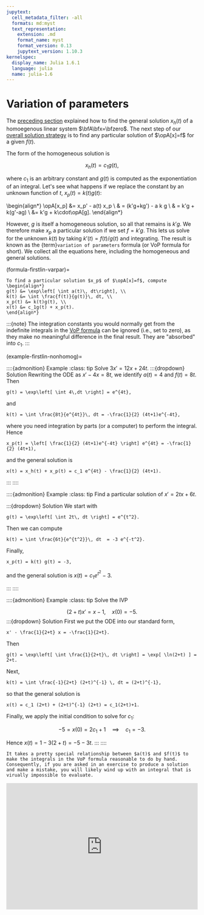```yaml
---
jupytext:
  cell_metadata_filter: -all
  formats: md:myst
  text_representation:
    extension: .md
    format_name: myst
    format_version: 0.13
    jupytext_version: 1.10.3
kernelspec:
  display_name: Julia 1.6.1
  language: julia
  name: julia-1.6
---
```

# Variation of parameters

The [preceding section](homogeneous) explained how to find the general solution $x_h(t)$ of a homoegenous linear system $\bfA\bfx=\bfzero$. The next step of our [overall solution strategy](algorithm-firstlin-solve) is to find any particular solution of $\opA[x]=f$ for a given $f(t)$.

The form of the homogeneous solution is

$$
x_h(t) = c_1 g(t),
$$

where $c_1$ is an arbitrary constant and $g(t)$ is computed as the exponentiation of an integral. Let's see what happens if we replace the constant by an unknown function of $t$, $x_p(t)=k(t)g(t)$:

\begin{align*}
\opA[x_p] &= x_p' - a(t) x_p \\ 
& = (k'g+kg') - a k g \\ 
& = k'g + k(g'-ag) \\ 
&= k'g + k\cdot\opA[g].
\end{align*}

However, $g$ is itself a homogeneous solution, so all that remains is $k'g$. We therefore make $x_p$ a particular solution if we set $f=k'g$. This lets us solve for the unknown $k(t)$ by taking $k'(t)=f(t)/g(t)$ and integrating. The result is known as the {term}`variation of parameters` formula (or VoP formula for short). We collect all the equations here, including the homogeneous and general solutions.

(formula-firstlin-varpar)=

````{proof:formula} Variation of parameters
To find a particular solution $x_p$ of $\opA[x]=f$, compute
\begin{align*}
g(t) &= \exp\left[ \int a(t)\, dt\right], \\ 
k(t) &= \int \frac{f(t)}{g(t)}\, dt, \\
x_p(t) &= k(t)g(t), \\
x(t) &= c_1g(t) + x_p(t).
\end{align*}
````

:::{note}
The integration constants you would normally get from the indefinite integrals in the [VoP formula](formula-firstlin-homogeneous) can be ignored (i.e., set to zero), as they make no meaningful difference in the final result. They are "absorbed" into $c_1$.
:::

(example-firstlin-nonhomog)=

::::{admonition} Example
:class: tip
Solve $3x'=12x+24t$. 
:::{dropdown} Solution
Rewriting the ODE as $x'-4x=8t$, we identify $a(t)=4$ and $f(t)=8t$. Then

```{math}
g(t) = \exp\left[ \int 4\,dt \right] = e^{4t},
```

and

```{math}
k(t) = \int \frac{8t}{e^{4t}}\, dt = -\frac{1}{2} (4t+1)e^{-4t},
```

where you need integration by parts (or a computer) to perform the integral. Hence

```{math}
x_p(t) = \left[ \frac{1}{2} (4t+1)e^{-4t} \right] e^{4t} = -\frac{1}{2} (4t+1),
```

and the general solution is

```{math}
x(t) = x_h(t) + x_p(t) = c_1 e^{4t} - \frac{1}{2} (4t+1).
```

:::
::::

::::{admonition} Example
:class: tip
Find a particular solution of $x'=2t x + 6t$. 

:::{dropdown} Solution
We start with

```{math}
g(t) = \exp\left[ \int 2t\, dt \right] = e^{t^2}.
```

Then we can compute

```{math}
k(t) = \int \frac{6t}{e^{t^2}}\, dt  = -3 e^{-t^2}.
```

Finally,

```{math}
x_p(t) = k(t) g(t) = -3,
```

and the general solution is $x(t)=c_1 e^{t^2}-3$.

:::
::::


::::{admonition} Example
:class: tip
Solve the IVP

$$
(2+t) x'= x - 1, \quad x(0) = -5.
$$
:::{dropdown} Solution
First we put the ODE into our standard form,

```{math}
x' - \frac{1}{2+t} x = -\frac{1}{2+t}.
```

Then

```{math}
g(t) = \exp\left[ \int \frac{1}{2+t}\, dt \right] = \exp[ \ln(2+t) ] = 2+t.
```

Next,

```{math}
k(t) = \int \frac{-1}{2+t} (2+t)^{-1} \, dt = (2+t)^{-1},
```

so that the general solution is

```{math}
x(t) = c_1 (2+t) + (2+t)^{-1} (2+t) = c_1(2+t)+1.
```

Finally, we apply the initial condition to solve for $c_1$:

$$
-5 = x(0) = 2c_1+1 \quad \implies \quad c_1=-3.
$$

Hence $x(t) = 1-3(2+t) = -5-3t.$
:::
::::

```{attention}
It takes a pretty special relationship between $a(t)$ and $f(t)$ to make the integrals in the VoP formula reasonable to do by hand. Consequently, if you are asked in an exercise to produce a solution and make a mistake, you will likely wind up with an integral that is virually impossible to evaluate.
```

<div style="max-width:608px"><div style="position:relative;padding-bottom:66.118421052632%"><iframe id="kaltura_player" src="https://cdnapisec.kaltura.com/p/2358381/sp/235838100/embedIframeJs/uiconf_id/43030021/partner_id/2358381?iframeembed=true&playerId=kaltura_player&entry_id=1_nrwftuvy&flashvars[streamerType]=auto&amp;flashvars[localizationCode]=en&amp;flashvars[leadWithHTML5]=true&amp;flashvars[sideBarContainer.plugin]=true&amp;flashvars[sideBarContainer.position]=left&amp;flashvars[sideBarContainer.clickToClose]=true&amp;flashvars[chapters.plugin]=true&amp;flashvars[chapters.layout]=vertical&amp;flashvars[chapters.thumbnailRotator]=false&amp;flashvars[streamSelector.plugin]=true&amp;flashvars[EmbedPlayer.SpinnerTarget]=videoHolder&amp;flashvars[dualScreen.plugin]=true&amp;flashvars[Kaltura.addCrossoriginToIframe]=true&amp;&wid=1_of55vvzh" width="608" height="402" allowfullscreen webkitallowfullscreen mozAllowFullScreen allow="autoplay *; fullscreen *; encrypted-media *" sandbox="allow-forms allow-same-origin allow-scripts allow-top-navigation allow-pointer-lock allow-popups allow-modals allow-orientation-lock allow-popups-to-escape-sandbox allow-presentation allow-top-navigation-by-user-activation" frameborder="0" title="Kaltura Player" style="position:absolute;top:0;left:0;width:100%;height:100%"></iframe></div></div>